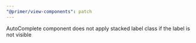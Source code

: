 ```yaml
---
"@primer/view-components": patch
---
```


AutoComplete component does not apply stacked label class if the label is not visible
